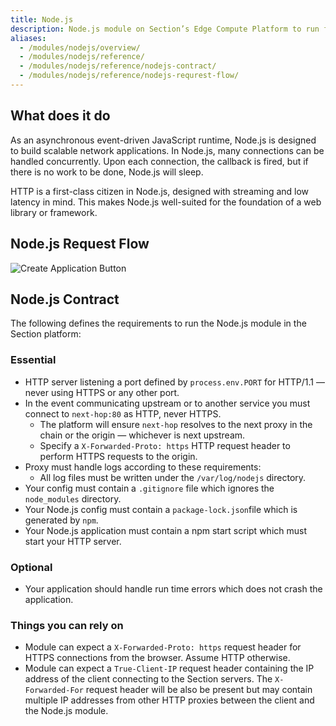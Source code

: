 ```yaml
---
title: Node.js
description: Node.js module on Section’s Edge Compute Platform to run fully featured JavaScript functions on a distributed edge
aliases:
  - /modules/nodejs/overview/
  - /modules/nodejs/reference/
  - /modules/nodejs/reference/nodejs-contract/
  - /modules/nodejs/reference/nodejs-requrest-flow/
---
```


## What does it do

As an asynchronous event-driven JavaScript runtime, Node.js is designed to build scalable network applications. In Node.js, many connections can be handled concurrently. Upon each connection, the callback is fired, but if there is no work to be done, Node.js will sleep.

HTTP is a first-class citizen in Node.js, designed with streaming and low latency in mind. This makes Node.js well-suited for the foundation of a web library or framework.

## Node.js Request Flow

![Create Application Button](/docs/images/nodejs-request-flow.png)

## Node.js Contract

The following defines the requirements to run the Node.js module in the Section platform:

### Essential

* HTTP server listening a port defined by `process.env.PORT` for HTTP/1.1 — never using HTTPS or any other port.
* In the event communicating upstream or to another service you must connect to `next-hop:80` as HTTP, never HTTPS.
   * The platform will ensure `next-hop` resolves to the next proxy in the chain or the origin — whichever is next upstream.
   * Specify a `X-Forwarded-Proto: https` HTTP request header to perform HTTPS requests to the origin.
* Proxy must handle logs according to these requirements:
   * All log files must be written under the `/var/log/nodejs` directory.
* Your config must contain a `.gitignore` file which ignores the `node_modules` directory.
* Your Node.js config must contain a `package-lock.json`file which is generated by `npm`.
* Your Node.js application must contain a npm start script which must start your HTTP server.

### Optional

* Your application should handle run time errors which does not crash the application.

### Things you can rely on

* Module can expect a `X-Forwarded-Proto: https` request header for HTTPS connections from the browser. Assume HTTP otherwise.
* Module can expect a `True-Client-IP` request header containing the IP address of the client connecting to the Section servers. The `X-Forwarded-For` request header will be also be present but may contain multiple IP addresses from other HTTP proxies between the client and the Node.js module.
